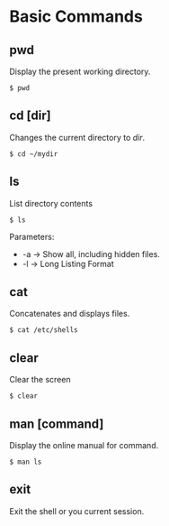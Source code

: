 # Basic Commands 

## pwd

Display the present working directory. 

```
$ pwd
```

## cd [dir]

Changes the current directory to *dir*.

```
$ cd ~/mydir
```

## ls 

List directory contents

```
$ ls
```

Parameters: 

* -a &rarr; Show all, including hidden files.  
* -l &rarr; Long Listing Format 


## cat

Concatenates and displays files. 

```
$ cat /etc/shells
```

## clear

Clear the screen 

```
$ clear
```

## man [command]

Display the online manual for command. 

```
$ man ls
```

## exit

Exit the shell or you current session. 

